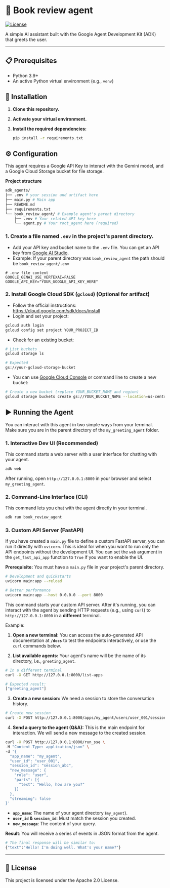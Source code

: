# 🤖 Book review agent
[![License](https://img.shields.io/badge/License-Apache_2.0-blue.svg)](LICENSE)

A simple AI assistant built with the Google Agent Development Kit (ADK) that greets the user.

---

## 📋 Prerequisites

* Python 3.9+
* An active Python virtual environment (e.g., `venv`)

## 🚀 Installation

1.  **Clone this repository.**

2.  **Activate your virtual environment.**

3.  **Install the required dependencies:**
    ```bash
    pip install -r requirements.txt
    ```

## ⚙️ Configuration

This agent requires a Google API Key to interact with the Gemini model, and a Google Cloud Storage bucket for file storage.

**Project structure**
```bash
adk_agents/
├── .env # your session and artifact here
├── main.py # Main app
├── README.md
├── requirements.txt
└── book_review_agent/ # Example agent's parent directory
    ├── .env # Your related API key here
    └── agent.py # Your root_agent here (required)
```

### 1.  **Create a file named `.env` in the project's parent directory.**
  - Add your API key and bucket name to the `.env` file. You can get an API key from [Google AI Studio](https://aistudio.google.com/app/apikey).
  - Example: If your parent directory was `book_review_agent` the path should be `book_review_agent/.env`

  ```env
  # .env file content
  GOOGLE_GENAI_USE_VERTEXAI=FALSE
  GOOGLE_API_KEY="YOUR_GOOGLE_API_KEY_HERE"
  ```

### 2.  **Install Google Cloud SDK (`gcloud`) (Optional for artifact)**
  - Follow the official instructions: https://cloud.google.com/sdk/docs/install
  - Login and set your project:
  ```bash
  gcloud auth login
  gcloud config set project YOUR_PROJECT_ID
  ```

  - Check for an existing bucket:
  ```bash
  # List buckets
  gcloud storage ls

  # Expected
  gs://your-gcloud-storage-bucket
  ```
  - You can use [Google Cloud Console](https://console.cloud.google.com/storage/) or command line to create a new bucket:
  ```bash
  # Create a new bucket (replace YOUR_BUCKET_NAME and region)
  gcloud storage buckets create gs://YOUR_BUCKET_NAME --location=us-central1
  ```

## ▶️ Running the Agent

You can interact with this agent in two simple ways from your terminal. Make sure you are in the parent directory of the `my_greeting_agent` folder.

### 1. Interactive Dev UI (Recommended)

This command starts a web server with a user interface for chatting with your agent.
```bash
adk web
```
After running, open `http://127.0.0.1:8000` in your browser and select `my_greeting_agent`.

### 2. Command-Line Interface (CLI)

This command lets you chat with the agent directly in your terminal.
```bash
adk run book_review_agent
```

### 3. Custom API Server (FastAPI)

If you have created a `main.py` file to define a custom FastAPI server, you can run it directly with `uvicorn`. This is ideal for when you want to run only the API endpoints without the development UI. You can set the `web` argument in the `get_fast_api_app` function to `True` if you want to enable the UI.

**Prerequisite:** You must have a `main.py` file in your project's parent directory.

```bash
# Development and quickstarts
uvicorn main:app --reload

# Better performance
uvicorn main:app --host 0.0.0.0 --port 8000
```

This command starts your custom API server. After it's running, you can interact with the agent by sending HTTP requests (e.g., using `curl`) to `http://127.0.0.1:8000` in a <b>different</b> terminal.

Example:

1. **Open a new terminal:** You can access the auto-generated API documentation at **`/docs`** to test the endpoints interactively, or use the `curl` commands below.

2. **List available agents:** Your agent's name will be the name of its directory, i.e., `greeting_agent`.

```bash
# In a different terminal
curl -X GET http://127.0.0.1:8000/list-apps

# Expected result:
["greeting_agent"]
```

3. **Create a new session:** We need a session to store the conversation history.

```bash
# Create new session
curl -X POST http://127.0.0.1:8000/apps/my_agent/users/user_001/sessions/session_abc
```

4. **Send a query to the agent (Q\&A):** This is the main endpoint for interaction. We will send a new message to the created session.

```bash
curl -X POST http://127.0.0.1:8000/run_sse \
-H "Content-Type: application/json" \
-d '{
  "app_name": "my_agent",
  "user_id": "user_001",
  "session_id": "session_abc",
  "new_message": {
    "role": "user",
    "parts": [{
      "text": "Hello, how are you?"
    }]
  },
  "streaming": false
}'
```

  * **`app_name`**: The name of your agent directory (`my_agent`).
  * **`user_id` & `session_id`**: Must match the session you created.
  * **`new_message`**: The content of your query.

**Result**: You will receive a series of events in JSON format from the agent.
```bash
# The final response will be similar to:
{"text":"Hello! I'm doing well. What's your name?"}
```
---
## 📜 License

This project is licensed under the Apache 2.0 License.
